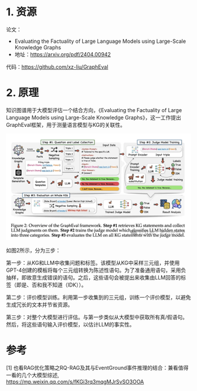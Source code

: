 # 1. 资源

论文：
- Evaluating the Factuality of Large Language Models using Large-Scale Knowledge Graphs
- 地址：https://arxiv.org/pdf/2404.00942

代码：https://github.com/xz-liu/GraphEval

# 2. 原理

知识图谱用于大模型评估一个结合方向，《Evaluating the Factuality of Large Language Models using Large-Scale Knowledge Graphs》，这一工作提出GraphEval框架，用于测量语言模型与KG的关联性。

![](../.01_基于知识图谱评估大模型_images/方案架构.png)

如图2所示，分为三步：

第一步：从KG和LLM中收集问题和标签。该模型从KG中采样三元组，并使用GPT-4创建的模板将每个三元组转换为陈述性语句。为了准备通用语句，采用负抽样，即故意生成错误的语句。之后，这些语句会被提出来收集由LLM回答的标签（即是、否和我不知道（IDK））。

第二步：评价模型训练。利用第一步收集到的三元组，训练一个评价模型，以避免生成冗长的文本并节省资源。

第三步：对整个大模型进行评估。与第一步类似从大模型中获取所有真/假语句。然后，将这些语句输入评价模型，以估计LLM的事实性。

# 参考

[1] 也看RAG优化策略之RQ-RAG及其与EventGround事件推理的结合：兼看值得一看的几个大模型综述, https://mp.weixin.qq.com/s/fKGi3rq3mqgMJrSvSO3OOA